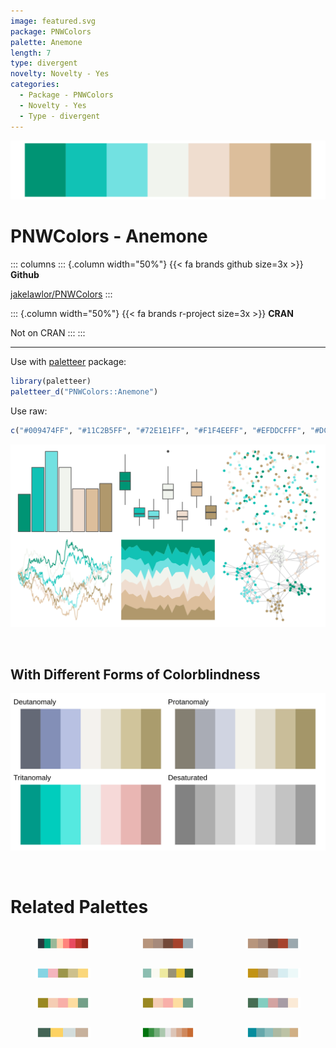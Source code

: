 ```yaml
---
image: featured.svg
package: PNWColors
palette: Anemone
length: 7
type: divergent
novelty: Novelty - Yes
categories:
  - Package - PNWColors
  - Novelty - Yes
  - Type - divergent
---
```


![](featured.svg)

# PNWColors - Anemone 

::: columns
::: {.column width="50%"}
{{< fa brands github size=3x >}}
**Github**

[jakelawlor/PNWColors](https://github.com/jakelawlor/PNWColors)
:::

::: {.column width="50%"}
{{< fa brands r-project size=3x >}}
**CRAN**

Not on CRAN
:::
:::

<hr> 

Use with [paletteer](https://emilhvitfeldt.github.io/paletteer/) package:

```r
library(paletteer)
paletteer_d("PNWColors::Anemone")
```

Use raw:

```r
c("#009474FF", "#11C2B5FF", "#72E1E1FF", "#F1F4EEFF", "#EFDDCFFF", "#DCBE9BFF", "#B0986CFF")
``` 

![](examples.png) 

  <br>
  
  ## With Different Forms of Colorblindness
  
  ![](colorblind.svg) 

<br>

# Related Palettes

<div class="list" style="display: grid; grid-template-columns: auto auto auto;"> <figure class="figure">
<a href="../../awtools/a_palette/"> <img src="../../awtools/a_palette/featured.svg" style="width: 100%;" class="figure-img"></a>
</figure> <figure class="figure">
<a href="../../ButterflyColors/hamadryas_feronia/"> <img src="../../ButterflyColors/hamadryas_feronia/featured.svg" style="width: 100%;" class="figure-img"></a>
</figure> <figure class="figure">
<a href="../../ButterflyColors/hamadryas_feronia/"> <img src="../../ButterflyColors/hamadryas_feronia/featured.svg" style="width: 100%;" class="figure-img"></a>
</figure> <figure class="figure">
<a href="../../wesanderson/Moonrise3/"> <img src="../../wesanderson/Moonrise3/featured.svg" style="width: 100%;" class="figure-img"></a>
</figure> <figure class="figure">
<a href="../../nationalparkcolors/Yellowstone/"> <img src="../../nationalparkcolors/Yellowstone/featured.svg" style="width: 100%;" class="figure-img"></a>
</figure> <figure class="figure">
<a href="../../fishualize/Lycengraulis_grossidens/"> <img src="../../fishualize/Lycengraulis_grossidens/featured.svg" style="width: 100%;" class="figure-img"></a>
</figure> <figure class="figure">
<a href="../../nbapalettes/spurs/"> <img src="../../nbapalettes/spurs/featured.svg" style="width: 100%;" class="figure-img"></a>
</figure> <figure class="figure">
<a href="../../wesanderson/Royal2/"> <img src="../../wesanderson/Royal2/featured.svg" style="width: 100%;" class="figure-img"></a>
</figure> <figure class="figure">
<a href="../../nationalparkcolors/MtRainier/"> <img src="../../nationalparkcolors/MtRainier/featured.svg" style="width: 100%;" class="figure-img"></a>
</figure> <figure class="figure">
<a href="../../wesanderson/Chevalier1/"> <img src="../../wesanderson/Chevalier1/featured.svg" style="width: 100%;" class="figure-img"></a>
</figure> <figure class="figure">
<a href="../../trekcolors/ferengi/"> <img src="../../trekcolors/ferengi/featured.svg" style="width: 100%;" class="figure-img"></a>
</figure> <figure class="figure">
<a href="../../beyonce/X54/"> <img src="../../beyonce/X54/featured.svg" style="width: 100%;" class="figure-img"></a>
</figure> 
</div>

